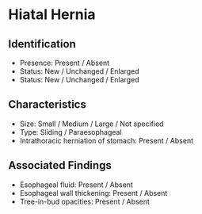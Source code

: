 
# Hiatal Hernia

## Identification

- Presence: Present / Absent
- Status: New / Unchanged / Enlarged
- Status: New / Unchanged / Enlarged

## Characteristics

- Size: Small / Medium / Large / Not specified
- Type: Sliding / Paraesophageal
- Intrathoracic herniation of stomach: Present / Absent

## Associated Findings

- Esophageal fluid: Present / Absent
- Esophageal wall thickening: Present / Absent
- Tree-in-bud opacities: Present / Absent
